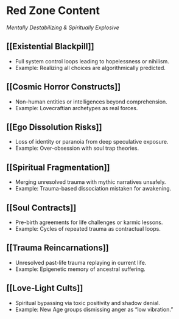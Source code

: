 # Red Zone Content

_Mentally Destabilizing & Spiritually Explosive_

## [[Existential Blackpill]]

- Full system control loops leading to hopelessness or nihilism.
- Example: Realizing all choices are algorithmically predicted.

## [[Cosmic Horror Constructs]]

- Non-human entities or intelligences beyond comprehension.
- Example: Lovecraftian archetypes as real forces.

## [[Ego Dissolution Risks]]

- Loss of identity or paranoia from deep speculative exposure.
- Example: Over-obsession with soul trap theories.

## [[Spiritual Fragmentation]]

- Merging unresolved trauma with mythic narratives unsafely.
- Example: Trauma-based dissociation mistaken for awakening.

## [[Soul Contracts]]

- Pre-birth agreements for life challenges or karmic lessons.
- Example: Cycles of repeated trauma as contractual loops.

## [[Trauma Reincarnations]]

- Unresolved past-life trauma replaying in current life.
- Example: Epigenetic memory of ancestral suffering.

## [[Love-Light Cults]]

- Spiritual bypassing via toxic positivity and shadow denial.
- Example: New Age groups dismissing anger as “low vibration.”